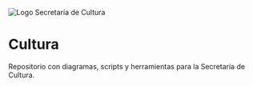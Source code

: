 ![Logo Secretaría de Cultura](https://upload.wikimedia.org/wikipedia/commons/4/4c/Secretar%C3%ADa_de_Cultura_logotipo.svg)

# Cultura
Repositorio con diagramas, scripts y herramientas para la Secretaría de Cultura.
